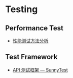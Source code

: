 # Testing

## Performance Test
* [性能测试方法分析](performance/performance-test-introduction.md)

## Test Framework
* [API 测试框架 — SunnyTest](https://github.com/SunnnyChan/sunny-test)